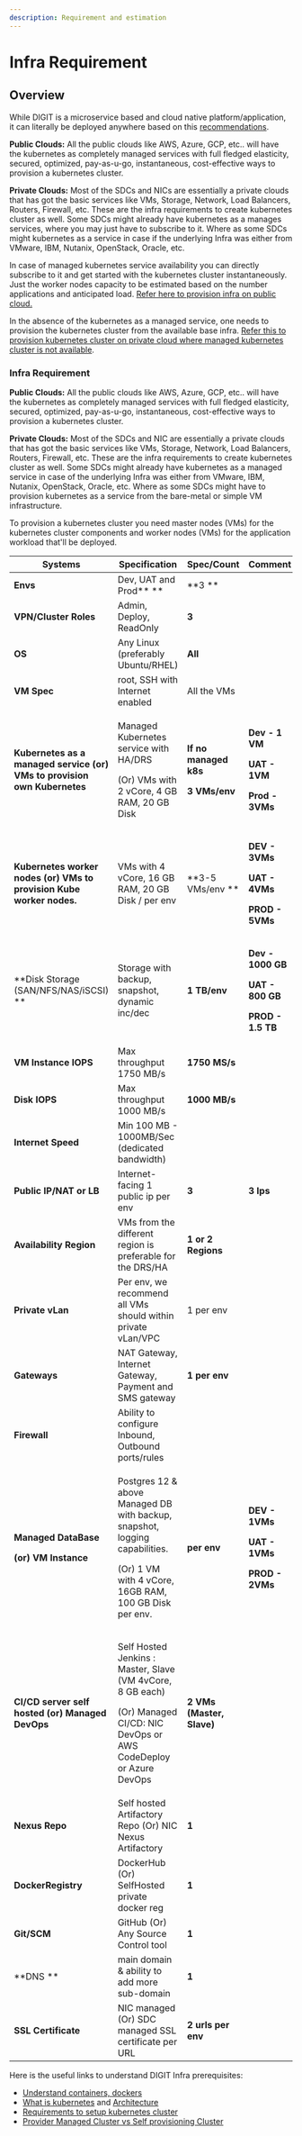 ```yaml
---
description: Requirement and estimation
---
```


# Infra Requirement

## Overview

While DIGIT is a microservice based and cloud native platform/application, it can literally be deployed anywhere based on this [recommendations](infra-recommendation.md). 

**Public Clouds:** All the public clouds like AWS, Azure, GCP, etc.. will have the kubernetes as completely managed services with full fledged elasticity, secured, optimized, pay-as-u-go, instantaneous, cost-effective ways to provision a kubernetes cluster.  

**Private Clouds:** Most of the SDCs and NICs are essentially a private clouds that has got the basic services like VMs, Storage, Network, Load Balancers, Routers, Firewall, etc. These are the infra requirements to create kubernetes cluster as well. Some SDCs might already have kubernetes as a manages services, where you may just have to subscribe to it. Where as some SDCs might kubernetes as a service in case if the underlying Infra was either from VMware, IBM, Nutanix, OpenStack, Oracle, etc.

In case of managed kubernetes service availability you can directly subscribe to it and get started with the kubernetes cluster instantaneously. Just the worker nodes capacity to be estimated based on the number applications and anticipated load. [Refer here to provision infra on public cloud.](../devops-general/the-rise-of-kubernetes/setup-kubernetes/on-cloud.md)

In the absence of the kubernetes as a managed service, one needs to provision the kubernetes cluster from the available base infra.  [Refer this to provision kubernetes cluster on private cloud where managed kubernetes cluster is not available](../devops-general/the-rise-of-kubernetes/setup-kubernetes/on-premise-1/).  

### **Infra Requirement** 

**Public Clouds:** All the public clouds like AWS, Azure, GCP, etc.. will have the kubernetes as completely managed services with full fledged elasticity, secured, optimized, pay-as-u-go, instantaneous, cost-effective ways to provision a kubernetes cluster.  

**Private Clouds:** Most of the SDCs and NIC are essentially a private clouds that has got the basic services like VMs, Storage, Network, Load Balancers, Routers, Firewall, etc. These are the infra requirements to create kubernetes cluster as well. Some SDCs might already have kubernetes as a managed service in case of the underlying Infra was either from VMware, IBM, Nutanix, OpenStack, Oracle, etc. Where as some SDCs might have to provision kubernetes as a service from the bare-metal or simple VM infrastructure.

To provision a kubernetes cluster you need master nodes (VMs) for the kubernetes cluster components and worker nodes (VMs) for the application workload that'll be deployed. 

| **Systems**                                                                       | **Specification**                                                                                                                                    | **Spec/Count**                                                             | **Comment**                                                                                                                 |
| --------------------------------------------------------------------------------- | ---------------------------------------------------------------------------------------------------------------------------------------------------- | -------------------------------------------------------------------------- | --------------------------------------------------------------------------------------------------------------------------- |
| **Envs**                                                                          | Dev, UAT and Prod** **                                                                                                                               | **3 **                                                                     |                                                                                                                             |
| **VPN/Cluster Roles**                                                             | Admin, Deploy, ReadOnly                                                                                                                              | **3**                                                                      |                                                                                                                             |
| **OS**                                                                            | Any Linux (preferably Ubuntu/RHEL)                                                                                                                   | **All**                                                                    |                                                                                                                             |
| **VM Spec**                                                                       | root, SSH  with Internet enabled                                                                                                                     | All the VMs                                                                |                                                                                                                             |
| **Kubernetes as a managed service (or) VMs to provision own Kubernetes**          | <p>Managed Kubernetes service with HA/DRS</p><p>(Or) VMs with 2 vCore, 4 GB RAM, 20 GB Disk</p>                                                      | <p><strong>If no managed k8s</strong></p><p><strong>3 VMs/env</strong></p> | <p><strong>Dev - 1 VM</strong></p><p><strong>UAT - 1VM</strong></p><p><strong>Prod - 3VMs</strong><br><strong></strong></p> |
| **Kubernetes worker nodes (or) VMs to provision Kube worker nodes.**              | VMs with 4 vCore, 16 GB RAM, 20 GB Disk / per env                                                                                                    | **3-5 VMs/env **                                                           | <p><strong>DEV - 3VMs</strong></p><p><strong>UAT - 4VMs</strong></p><p><strong>PROD - 5VMs</strong></p>                     |
| **Disk Storage (SAN/NFS/NAS/iSCSI) **                                             | Storage with backup, snapshot, dynamic inc/dec                                                                                                       | **1 TB/env**                                                               | <p><strong>Dev - 1000 GB</strong></p><p><strong>UAT - 800 GB</strong></p><p><strong>PROD - 1.5 TB</strong></p>              |
| **VM Instance IOPS**                                                              | Max throughput 1750 MB/s                                                                                                                             | **1750 MS/s**                                                              |                                                                                                                             |
| **Disk IOPS**                                                                     | Max throughput 1000 MB/s                                                                                                                             | **1000 MB/s**                                                              |                                                                                                                             |
| **Internet Speed**                                                                | Min 100 MB - 1000MB/Sec (dedicated bandwidth)                                                                                                        |                                                                            |                                                                                                                             |
| **Public IP/NAT or LB**                                                           | Internet-facing 1 public ip per env                                                                                                                  | **3**                                                                      | **3 Ips**                                                                                                                   |
| **Availability Region**                                                           | VMs from the different region is preferable for the DRS/HA                                                                                           | **1 or 2 Regions**                                                         |                                                                                                                             |
| **Private vLan**                                                                  | Per env, we recommend all VMs should within private vLan/VPC                                                                                         | 1 per env                                                                  |                                                                                                                             |
| **Gateways**                                                                      | NAT Gateway, Internet Gateway, Payment and SMS gateway                                                                                               | **1 per env**                                                              |                                                                                                                             |
| **Firewall**                                                                      | Ability to configure Inbound, Outbound ports/rules                                                                                                   |                                                                            |                                                                                                                             |
| <p><strong>Managed DataBase </strong></p><p><strong>(or) VM Instance</strong></p> | <p>Postgres 12 &#x26; above Managed DB with backup, snapshot, logging capabilities.</p><p>(Or) 1 VM with 4 vCore, 16GB RAM, 100 GB Disk per env.</p> | **per env**                                                                | <p><strong>DEV - 1VMs</strong></p><p><strong>UAT - 1VMs</strong></p><p><strong>PROD - 2VMs</strong></p>                     |
| **CI/CD server self hosted (or) Managed DevOps**                                  | <p>Self Hosted Jenkins : Master, Slave (VM 4vCore, 8 GB each) </p><p>(Or) Managed CI/CD:  NIC DevOps or AWS  CodeDeploy or Azure DevOps </p>         | **2 VMs (Master, Slave)**                                                  |                                                                                                                             |
| **Nexus Repo**                                                                    | Self hosted Artifactory Repo (Or) NIC Nexus Artifactory                                                                                              | **1**                                                                      |                                                                                                                             |
| **DockerRegistry**                                                                | DockerHub (Or) SelfHosted private docker reg                                                                                                         | **1**                                                                      |                                                                                                                             |
| **Git/SCM**                                                                       | GitHub (Or) Any Source Control tool                                                                                                                  | **1**                                                                      |                                                                                                                             |
| **DNS **                                                                          | main domain & ability to add more sub-domain                                                                                                         | **1**                                                                      |                                                                                                                             |
| **SSL Certificate**                                                               | NIC managed (Or) SDC managed SSL certificate per URL                                                                                                 | **2 urls per env**                                                         |                                                                                                                             |

  

Here is the useful links to understand DIGIT Infra prerequisites:

* [Understand containers, dockers](https://medium.com/faun/containers-docker-kubernetes-introduction-part-1-fed143dafc05)
* [What is kubernetes](https://medium.com/easyread/step-by-step-introduction-to-basic-concept-of-kubernetes-e20383bdd118) and [Architecture](https://medium.com/edureka/kubernetes-architecture-c43531593ca5)
* [Requirements to setup kubernetes cluster](https://medium.com/faun/kubernetes-prerequisites-for-setup-kubenetes-cluster-part-2-699b3f93d6cc)
* [Provider Managed Cluster vs Self provisioning Cluster](https://www.magalix.com/blog/provider-managed-vs.-self-managed-kubernetes) 
